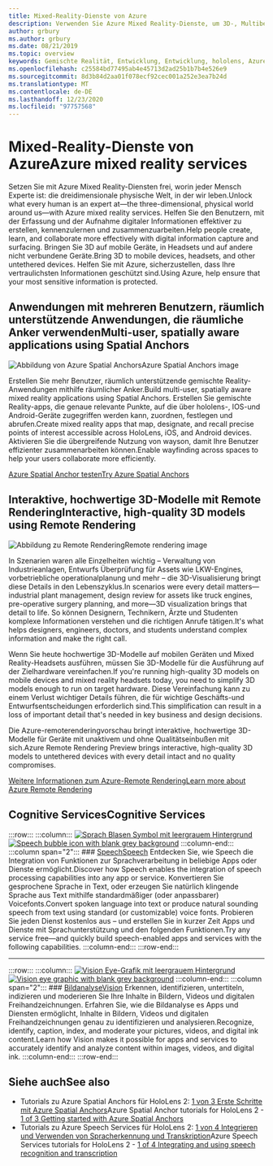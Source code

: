 ```yaml
---
title: Mixed-Reality-Dienste von Azure
description: Verwenden Sie Azure Mixed Reality-Dienste, um 3D-, Multibenutzeranwendungen und räumlich kompatible Anwendungen zu erstellen, auf die von hololens-, IOS-und Android-Geräten aus zugegriffen werden kann.
author: grbury
ms.author: grbury
ms.date: 08/21/2019
ms.topic: overview
keywords: Gemischte Realität, Entwicklung, Entwicklung, hololens, Azure-Dienste, räumliche Anker, Sprache, Vision, Remote Rendering
ms.openlocfilehash: c25584bd77495ab4e45713d2ad25b1b7b4e526e9
ms.sourcegitcommit: 8d3b84d2aa01f078ecf92cec001a252e3ea7b24d
ms.translationtype: MT
ms.contentlocale: de-DE
ms.lasthandoff: 12/23/2020
ms.locfileid: "97757568"
---
```

# <a name="azure-mixed-reality-services"></a><span data-ttu-id="84811-104">Mixed-Reality-Dienste von Azure</span><span class="sxs-lookup"><span data-stu-id="84811-104">Azure mixed reality services</span></span>
<span data-ttu-id="84811-105">Setzen Sie mit Azure Mixed Reality-Diensten frei, worin jeder Mensch Experte ist: die dreidimensionale physische Welt, in der wir leben.</span><span class="sxs-lookup"><span data-stu-id="84811-105">Unlock what every human is an expert at—the three-dimensional, physical world around us—with Azure mixed reality services.</span></span> <span data-ttu-id="84811-106">Helfen Sie den Benutzern, mit der Erfassung und der Aufnahme digitaler Informationen effektiver zu erstellen, kennenzulernen und zusammenzuarbeiten.</span><span class="sxs-lookup"><span data-stu-id="84811-106">Help people create, learn, and collaborate more effectively with digital information capture and surfacing.</span></span> <span data-ttu-id="84811-107">Bringen Sie 3D auf mobile Geräte, in Headsets und auf andere nicht verbundene Geräte.</span><span class="sxs-lookup"><span data-stu-id="84811-107">Bring 3D to mobile devices, headsets, and other untethered devices.</span></span> <span data-ttu-id="84811-108">Helfen Sie mit Azure, sicherzustellen, dass Ihre vertraulichsten Informationen geschützt sind.</span><span class="sxs-lookup"><span data-stu-id="84811-108">Using Azure, help ensure that your most sensitive information is protected.</span></span>

## <a name="multi-user-spatially-aware-applications-using-spatial-anchors"></a><span data-ttu-id="84811-109">Anwendungen mit mehreren Benutzern, räumlich unterstützende Anwendungen, die räumliche Anker verwenden</span><span class="sxs-lookup"><span data-stu-id="84811-109">Multi-user, spatially aware applications using Spatial Anchors</span></span>

![ <span data-ttu-id="84811-110">Abbildung von Azure Spatial Anchors</span><span class="sxs-lookup"><span data-stu-id="84811-110">Azure Spatial Anchors image</span></span>](../design/images/AzureSpatialAnchors.jpg)

<span data-ttu-id="84811-111">Erstellen Sie mehr Benutzer, räumlich unterstützende gemischte Reality-Anwendungen mithilfe räumlicher Anker.</span><span class="sxs-lookup"><span data-stu-id="84811-111">Build multi-user, spatially aware mixed reality applications using Spatial Anchors.</span></span> <span data-ttu-id="84811-112">Erstellen Sie gemischte Reality-apps, die genaue relevante Punkte, auf die über hololens-, IOS-und Android-Geräte zugegriffen werden kann, zuordnen, festlegen und abrufen.</span><span class="sxs-lookup"><span data-stu-id="84811-112">Create mixed reality apps that map, designate, and recall precise points of interest accessible across HoloLens, iOS, and Android devices.</span></span> <span data-ttu-id="84811-113">Aktivieren Sie die übergreifende Nutzung von wayson, damit Ihre Benutzer effizienter zusammenarbeiten können.</span><span class="sxs-lookup"><span data-stu-id="84811-113">Enable wayfinding across spaces to help your users collaborate more efficiently.</span></span>

[<span data-ttu-id="84811-114">Azure Spatial Anchor testen</span><span class="sxs-lookup"><span data-stu-id="84811-114">Try Azure Spatial Anchors</span></span>](https://docs.microsoft.com/azure/spatial-anchors)


## <a name="interactive-high-quality-3d-models-using-remote-rendering"></a><span data-ttu-id="84811-115">Interaktive, hochwertige 3D-Modelle mit Remote Rendering</span><span class="sxs-lookup"><span data-stu-id="84811-115">Interactive, high-quality 3D models using Remote Rendering</span></span>

![ <span data-ttu-id="84811-116">Abbildung zu Remote Rendering</span><span class="sxs-lookup"><span data-stu-id="84811-116">Remote rendering image</span></span>](../design/images/RemoteRendering.jpg)

<span data-ttu-id="84811-117">In Szenarien waren alle Einzelheiten wichtig – Verwaltung von Industrieanlagen, Entwurfs Überprüfung für Assets wie LKW-Engines, vorbetriebliche operationalplanung und mehr – die 3D-Visualisierung bringt diese Details in den Lebenszyklus.</span><span class="sxs-lookup"><span data-stu-id="84811-117">In scenarios were every detail matters—industrial plant management, design review for assets like truck engines, pre-operative surgery planning, and more—3D visualization brings that detail to life.</span></span> <span data-ttu-id="84811-118">So können Designern, Technikern, Ärzte und Studenten komplexe Informationen verstehen und die richtigen Anrufe tätigen.</span><span class="sxs-lookup"><span data-stu-id="84811-118">It's what helps designers, engineers, doctors, and students understand complex information and make the right call.</span></span>

<span data-ttu-id="84811-119">Wenn Sie heute hochwertige 3D-Modelle auf mobilen Geräten und Mixed Reality-Headsets ausführen, müssen Sie 3D-Modelle für die Ausführung auf der Zielhardware vereinfachen.</span><span class="sxs-lookup"><span data-stu-id="84811-119">If you're running high-quality 3D models on mobile devices and mixed reality headsets today, you need to simplify 3D models enough to run on target hardware.</span></span> <span data-ttu-id="84811-120">Diese Vereinfachung kann zu einem Verlust wichtiger Details führen, die für wichtige Geschäfts-und Entwurfsentscheidungen erforderlich sind.</span><span class="sxs-lookup"><span data-stu-id="84811-120">This simplification can result in a loss of important detail that's needed in key business and design decisions.</span></span>

<span data-ttu-id="84811-121">Die Azure-remoterenderingvorschau bringt interaktive, hochwertige 3D-Modelle für Geräte mit unaktivem und ohne Qualitätseinbußen mit sich.</span><span class="sxs-lookup"><span data-stu-id="84811-121">Azure Remote Rendering Preview brings interactive, high-quality 3D models to untethered devices with every detail intact and no quality compromises.</span></span>

[<span data-ttu-id="84811-122">Weitere Informationen zum Azure-Remote Rendering</span><span class="sxs-lookup"><span data-stu-id="84811-122">Learn more about Azure Remote Rendering</span></span>](https://azure.microsoft.com/services/remote-rendering)

## <a name="cognitive-services"></a><span data-ttu-id="84811-123">Cognitive Services</span><span class="sxs-lookup"><span data-stu-id="84811-123">Cognitive Services</span></span>

:::row:::
    :::column:::
       <span data-ttu-id="84811-124">[![Sprach Blasen Symbol mit leergrauem Hintergrund](images/speech.jpg)](https://docs.microsoft.com/azure/cognitive-services/speech-service/)</span><span class="sxs-lookup"><span data-stu-id="84811-124">[![Speech bubble icon with blank grey background](images/speech.jpg)](https://docs.microsoft.com/azure/cognitive-services/speech-service/)</span></span>
    :::column-end:::
    :::column span="2":::
        ### <a name="speech"></a>[<span data-ttu-id="84811-125">Speech</span><span class="sxs-lookup"><span data-stu-id="84811-125">Speech</span></span>](https://docs.microsoft.com/azure/cognitive-services/speech-service/)
        <span data-ttu-id="84811-126">Entdecken Sie, wie Speech die Integration von Funktionen zur Sprachverarbeitung in beliebige Apps oder Dienste ermöglicht.</span><span class="sxs-lookup"><span data-stu-id="84811-126">Discover how Speech enables the integration of speech processing capabilities into any app or service.</span></span> <span data-ttu-id="84811-127">Konvertieren Sie gesprochene Sprache in Text, oder erzeugen Sie natürlich klingende Sprache aus Text mithilfe standardmäßiger (oder anpassbarer) Voicefonts.</span><span class="sxs-lookup"><span data-stu-id="84811-127">Convert spoken language into text or produce natural sounding speech from text using standard (or customizable) voice fonts.</span></span> <span data-ttu-id="84811-128">Probieren Sie jeden Dienst kostenlos aus – und erstellen Sie in kurzer Zeit Apps und Dienste mit Sprachunterstützung und den folgenden Funktionen.</span><span class="sxs-lookup"><span data-stu-id="84811-128">Try any service free—and quickly build speech-enabled apps and services with the following capabilities.</span></span>
    :::column-end:::
:::row-end:::

---

:::row:::
    :::column:::
       <span data-ttu-id="84811-129">[![Vision Eye-Grafik mit leergrauem Hintergrund](images/vision.jpg)](https://docs.microsoft.com/azure/cognitive-services/computer-vision/)</span><span class="sxs-lookup"><span data-stu-id="84811-129">[![Vision eye graphic with blank grey background](images/vision.jpg)](https://docs.microsoft.com/azure/cognitive-services/computer-vision/)</span></span>
    :::column-end:::
    :::column span="2":::
        ### <a name="vision"></a>[<span data-ttu-id="84811-130">Bildanalyse</span><span class="sxs-lookup"><span data-stu-id="84811-130">Vision</span></span>](https://docs.microsoft.com/azure/cognitive-services/computer-vision/)
        <span data-ttu-id="84811-131">Erkennen, identifizieren, untertiteln, indizieren und moderieren Sie Ihre Inhalte in Bildern, Videos und digitalen Freihandzeichnungen. Erfahren Sie, wie die Bildanalyse es Apps und Diensten ermöglicht, Inhalte in Bildern, Videos und digitalen Freihandzeichnungen genau zu identifizieren und analysieren.</span><span class="sxs-lookup"><span data-stu-id="84811-131">Recognize, identify, caption, index, and moderate your pictures, videos, and digital ink content.Learn how Vision makes it possible for apps and services to accurately identify and analyze content within images, videos, and digital ink.</span></span>
    :::column-end:::
:::row-end:::


## <a name="see-also"></a><span data-ttu-id="84811-132">Siehe auch</span><span class="sxs-lookup"><span data-stu-id="84811-132">See also</span></span>

* <span data-ttu-id="84811-133">Tutorials zu Azure Spatial Anchors für HoloLens 2: [1 von 3 Erste Schritte mit Azure Spatial Anchors](../mrlearning-asa-ch1.md)</span><span class="sxs-lookup"><span data-stu-id="84811-133">Azure Spatial Anchor tutorials for HoloLens 2 - [1 of 3 Getting started with Azure Spatial Anchors](../mrlearning-asa-ch1.md)</span></span>
* <span data-ttu-id="84811-134">Tutorials zu Azure Speech Services für HoloLens 2: [1 von 4 Integrieren und Verwenden von Spracherkennung und Transkription](../develop/unity/tutorials/mrlearning-speechSDK-ch1.md)</span><span class="sxs-lookup"><span data-stu-id="84811-134">Azure Speech Services tutorials for HoloLens 2 - [1 of 4 Integrating and using speech recognition and transcription](../develop/unity/tutorials/mrlearning-speechSDK-ch1.md)</span></span>
